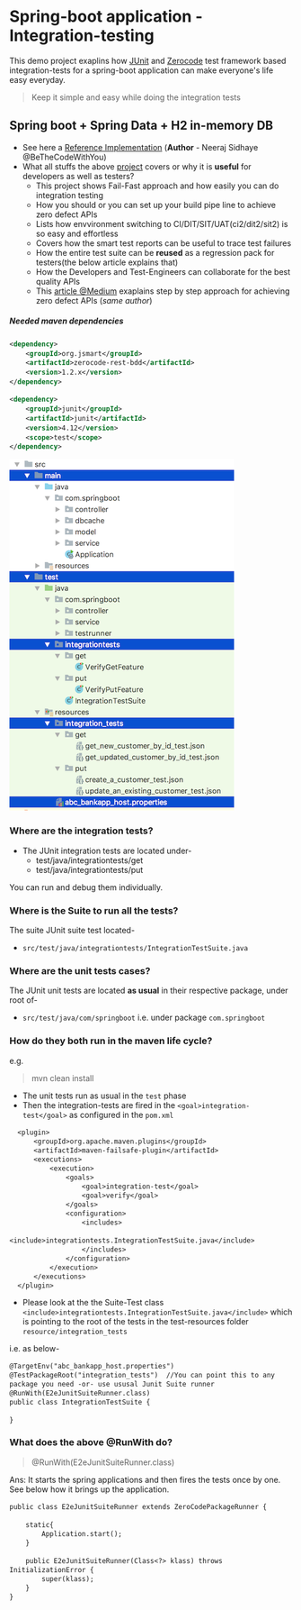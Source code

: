 # Spring-boot application - Integration-testing
This demo project exaplins how [JUnit](https://github.com/junit-team/junit4) and [Zerocode](https://github.com/authorjapps/zerocode) test framework based integration-tests for a spring-boot application can make everyone's life easy everyday. 

> Keep it simple and easy while doing the integration tests

## Spring boot + Spring Data + H2 in-memory DB

+ See here a [Reference Implementation](https://github.com/BeTheCodeWithYou/SpringBoot-ZeroCode-Integration) (**Author** - Neeraj Sidhaye @BeTheCodeWithYou)
+ What all stuffs the above [project](https://github.com/BeTheCodeWithYou/SpringBoot-ZeroCode-Integration) covers or why it is **useful** for developers as well as testers?
  + This project shows Fail-Fast approach and how easily you can do integration testing
  + How you should or you can set up your build pipe line to achieve zero defect APIs
  + Lists how envvironment switching to CI/DIT/SIT/UAT(ci2/dit2/sit2) is so easy and effortless
  + Covers how the smart test reports can be useful to trace test failures
  + How the entire test suite can be **reused** as a regression pack for testers(the below article explains that)
  + How the Developers and Test-Engineers can collaborate for the best quality APIs
  + This [article @Medium](https://medium.com/@bethecodewithyou/develop-zerodefect-apis-with-zerocode-cadd9dc2a430) exaplains step by step approach for achieving zero defect APIs (_same author_)


##### Needed maven dependencies
```xml
<dependency>
    <groupId>org.jsmart</groupId>
    <artifactId>zerocode-rest-bdd</artifactId>
    <version>1.2.x</version> 
</dependency>
```
```xml
<dependency>
    <groupId>junit</groupId>
    <artifactId>junit</artifactId>
    <version>4.12</version>
    <scope>test</scope>
</dependency>
```

![Integration_tests_organization](img/it_tests_org_S.png)

### Where are the integration tests?
+ The JUnit integration tests are located under-
  + test/java/integrationtests/get
  + test/java/integrationtests/put

You can run and debug them individually.
  
### Where is the Suite to run all the tests?
The suite JUnit suite test located-
+ `src/test/java/integrationtests/IntegrationTestSuite.java`

### Where are the unit tests cases?
The JUnit unit tests are located **as usual** in their respective package, under root of-
+ `src/test/java/com/springboot` i.e. under package `com.springboot`

### How do they both run in the maven life cycle?
e.g.
> mvn clean install

+ The unit tests run as usual in the `test` phase
+ Then the integration-tests are fired in the `<goal>integration-test</goal>` as configured in the `pom.xml`

```     
  <plugin>
      <groupId>org.apache.maven.plugins</groupId>
      <artifactId>maven-failsafe-plugin</artifactId>
      <executions>
          <execution>
              <goals>
                  <goal>integration-test</goal>
                  <goal>verify</goal>
              </goals>
              <configuration>
                  <includes>
                      <include>integrationtests.IntegrationTestSuite.java</include>
                  </includes>
              </configuration>
          </execution>
      </executions>
  </plugin>
```     

+ Please look at the the Suite-Test class `<include>integrationtests.IntegrationTestSuite.java</include>` which is pointing 
to the root of the tests in the test-resources folder `resource/integration_tests`

i.e. as below-
```
@TargetEnv("abc_bankapp_host.properties")
@TestPackageRoot("integration_tests")  //You can point this to any package you need -or- use ususal Junit Suite runner
@RunWith(E2eJunitSuiteRunner.class)
public class IntegrationTestSuite {

}
```

### What does the above @RunWith do?
> @RunWith(E2eJunitSuiteRunner.class)

Ans: It starts the spring applications and then fires the tests once by one.
See below how it brings up the application.
```
public class E2eJunitSuiteRunner extends ZeroCodePackageRunner {

    static{
        Application.start();
    }

    public E2eJunitSuiteRunner(Class<?> klass) throws InitializationError {
        super(klass);
    }
}
```

[How do I do integration testing of a spring boot application]: https://github.com/authorjapps/spring-boot-integration-test#spring-boot-integration-test
[How to do integration testing of a spring boot application]: https://github.com/authorjapps/spring-boot-integration-test#spring-boot-integration-test
[Integration testing of a spring boot application]: https://github.com/authorjapps/spring-boot-integration-test#spring-boot-integration-test
[Zerocode testing of a spring boot application]: https://github.com/authorjapps/spring-boot-integration-test#spring-boot-integration-test
[Zerocode JSON testing of a spring boot application]: https://github.com/authorjapps/spring-boot-integration-test#spring-boot-integration-test
[Zerocode testing of a spring application]: https://github.com/authorjapps/spring-boot-integration-test#spring-boot-integration-test
